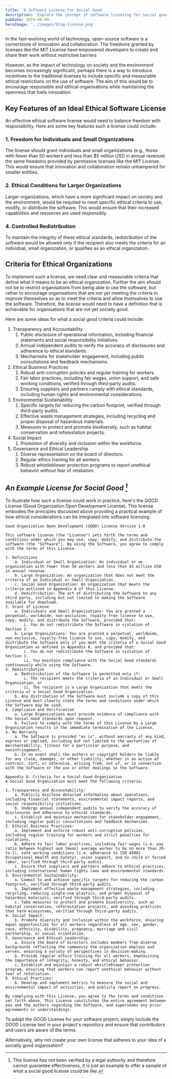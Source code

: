 ```yaml
---
title: 'A Software License for Social Good'
description: 'Explore the concept of software licensing for social good, its potential impact on promoting social responsibility and transparency, and the introduction of the GOOD License as a practical example of balancing open-source freedoms with ethical standards.'
pubDate: 2024-06-09
heroImage: '../images/blog-license.png'
---
```


In the fast-evolving world of technology, open-source software is a cornerstone of innovation and collaboration. The freedoms granted by licenses like the MIT License have empowered developers to create and share their work without restrictive barriers

However, as the impact of technology on society and the environment becomes increasingly significant, perhaps there is a way to introduce incentives to the traditional licenses to include specific and measurable ethical restrictions on the use of software. The aim of this would be to encourage responsible and ethical organisations while maintaining the openness that fuels innovation.

## Key Features of an Ideal Ethical Software License

An effective ethical software license would need to balance freedom with responsibility. Here are some key features such a license could include:

### 1. Freedom for Individuals and Small Organizations

The license should grant individuals and small organizations (e.g., those with fewer than 50 workers and less than $5 million USD in annual revenue) the same freedoms provided by permissive licenses like the MIT License. This would ensure that innovation and collaboration remain unhampered for smaller entities.

### 2. Ethical Conditions for Larger Organizations

Larger organizations, which have a more significant impact on society and the environment, would be required to meet specific ethical criteria to use, modify, or distribute the software. This would ensure that their increased capabilities and resources are used responsibly.

### 4. Controlled Redistribution

To maintain the integrity of these ethical standards, redistribution of the software would be allowed only if the recipient also meets the criteria for an individual, small organization, or qualifies as an ethical organization.

## Criteria for Ethical Organizations

To implement such a license, we need clear and measurable criteria that define what it means to be an ethical organization. Further the aim should not be to restrict organisations from being able to use the software, but rather to encourage organisations that are not yet meeting the criteria to improve themselves so as to meet the criteria and allow themselves to use the software. Therefore, the license would need to have a definition that is achievable for organisations that are not yet socially good.

Here are some ideas for what a social good criteria could include:

1. Transparency and Accountability
    1. Public disclosure of operational information, including financial statements and social responsibility initiatives.
    1. Annual independent audits to verify the accuracy of disclosures and adherence to ethical standards.
    1. Mechanisms for stakeholder engagement, including public consultations and feedback mechanisms.
1. Ethical Business Practices
    1. Robust anti-corruption policies and regular training for workers.
    1. Fair labor practices, including fair wages, union support, and safe working conditions, verified through third-party audits.
    1. Ensuring suppliers and partners comply with ethical standards, including human rights and environmental considerations.
1. Environmental Sustainability
    1. Specific targets for reducing the carbon footprint, verified through third-party audits.
    1. Effective waste management strategies, including recycling and proper disposal of hazardous materials.
    1. Measures to protect and promote biodiversity, such as habitat conservation and reforestation projects.
1. Social Impact
    1. Promotion of diversity and inclusion within the workforce.
1. Governance and Ethical Leadership
    1. Diverse representation on the board of directors.
    1. Regular ethics training for all workers.
    1. Robust whistleblower protection programs to report unethical behavior without fear of retaliation.

## <cite>An Example License for Social Good [^1]</cite>

[^1]: This license has not been verified by a legal authority and therefore cannot guarantee effectiveness, it is just an example to offer a sample of what a social good license could be like.

To illustrate how such a license could work in practice, here's the GOOD License (Good Organization Open Development License). This license embodies the principles discussed above providing a practical example of how ethical considerations can be integrated into software licensing.

```
Good Organization Open Development (GOOD) License Version 1.0

This software license (the "License") sets forth the terms and conditions under which you may use, copy, modify, and distribute the software (the "Software"). By using the Software, you agree to comply with the terms of this License.

1. Definitions
    a. Individual or Small Organization: An individual or an organization with fewer than 50 workers and less than $5 million USD in annual revenue.
    b. Large Organization: An organization that does not meet the criteria of an Individual or Small Organization.
    c. Social Good Organization: An organization that meets the criteria outlined in Appendix A of this License.
    d. Redistribution: The act of distributing the Software to any third party, including but not limited to making the Software available for download.
2. Grant of License
    a. Individuals and Small Organizations: You are granted a perpetual, worldwide, non-exclusive, royalty-free license to use, copy, modify, and distribute the Software, provided that:
        i. You do not redistribute the Software in violation of Section 3.
    b. Large Organizations: You are granted a perpetual, worldwide, non-exclusive, royalty-free license to use, copy, modify, and distribute the Software only if you meet the criteria of a Social Good Organization as defined in Appendix A, and provided that:
        i. You do not redistribute the Software in violation of Section 3.
        ii. You maintain compliance with the Social Good standards continuously while using the Software.
3. Redistribution
    a. Redistribution of the Software is permitted only if:
        i. The recipient meets the criteria of an Individual or Small Organization, or
        ii. The recipient is a Large Organization that meets the criteria of a Social Good Organization.
    b. Any distribution of the Software must include a copy of this License and must clearly state the terms and conditions under which the Software may be used.
4. Compliance and Verification
    a. Large Organizations must provide evidence of compliance with the Social Good standards upon request.
    b. Failure to comply with the terms of this License by a Large Organization results in the immediate termination of the License.
5. No Warranty
    a. The Software is provided "as is", without warranty of any kind, express or implied, including but not limited to the warranties of merchantability, fitness for a particular purpose, and noninfringement.
    b. In no event shall the authors or copyright holders be liable for any claim, damages, or other liability, whether in an action of contract, tort, or otherwise, arising from, out of, or in connection with the Software or the use or other dealings in the Software.

Appendix A: Criteria for a Social Good Organization
A Social Good Organization must meet the following criteria:

1. Transparency and Accountability:
    a. Publicly disclose detailed information about operations, including financial statements, environmental impact reports, and social responsibility initiatives.
    b. Undergo annual independent audits to verify the accuracy of disclosures and adherence to ethical standards.
    c. Establish and maintain mechanisms for stakeholder engagement, including regular public consultations and feedback mechanisms.
2. Ethical Business Practices:
    a. Implement and enforce robust anti-corruption policies, including regular training for workers and strict penalties for violations.
    b. Adhere to fair labor practices, including fair wages (i.e. pay ratio between highest and [mean] average worker to be no more than 20-to-1), safe working conditions (i.e. adherance to ISO 45001 Occupational Health and Safety), union support, and no child or forced labor, verified through third-party audits.
    c. Ensure that suppliers and partners adhere to ethical practices, including international human rights laws and environmental standards.
3. Environmental Sustainability:
    a. Commit to and achieve specific targets for reducing the carbon footprint, verified through third-party audits.
    b. Implement effective waste management strategies, including recycling, reducing single-use plastics, and proper disposal of hazardous materials, verified through third-party audits.
    c. Take measures to protect and promote biodiversity, such as habitat conservation, reforestation projects, and avoiding practices that harm ecosystems, verified through third-party audits.
4. Social Impact:
    b. Promote diversity and inclusion within the workforce, ensuring equal opportunities for all workers regardless of age, sex, gender, race, ethnicity, disability, pregnancy, marriage and civil partnership, or sexual orientation.
5. Governance and Ethical Leadership:
    a. Ensure the board of directors includes members from diverse backgrounds reflecting the community the organization employs and serves, ensuring a variety of perspectives in decision-making.
    b. Provide regular ethics training for all workers, emphasizing the importance of integrity, honesty, and ethical behavior.
    c. Establish and maintain a robust whistleblower protection program, ensuring that workers can report unethical behavior without fear of retaliation.
6. Ethical Practices:
    b. Develop and implement metrics to measure the social and environmental impact of activities, and publicly report on progress.

By complying with this License, you agree to the terms and conditions set forth above. This License constitutes the entire agreement between you and the authors regarding the Software, and supersedes any prior agreements or understandings.
```

To adopt the GOOD License for your software project, simply include the GOOD License text in your project's repository and ensure that contributors and users are aware of the terms.

Alternatively, why not create your own license that adheres to your idea of a socially good organisation?
